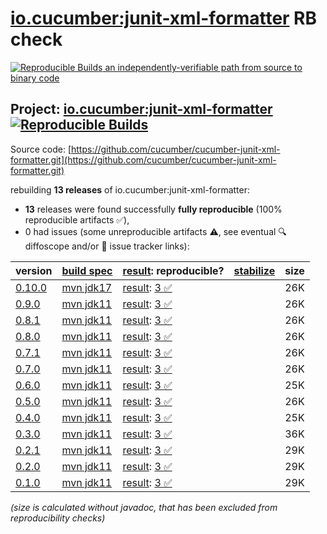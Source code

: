 [io.cucumber:junit-xml-formatter](https://central.sonatype.com/artifact/io.cucumber/junit-xml-formatter/versions) RB check
=======

[![Reproducible Builds](https://reproducible-builds.org/images/logos/rb.svg) an independently-verifiable path from source to binary code](https://reproducible-builds.org/)

## Project: [io.cucumber:junit-xml-formatter](https://central.sonatype.com/artifact/io.cucumber/junit-xml-formatter/versions) [![Reproducible Builds](https://img.shields.io/endpoint?url=https://raw.githubusercontent.com/jvm-repo-rebuild/reproducible-central/master/content/io/cucumber/junit-xml-formatter/badge.json)](https://github.com/jvm-repo-rebuild/reproducible-central/blob/master/content/io/cucumber/junit-xml-formatter/README.md)

Source code: [https://github.com/cucumber/cucumber-junit-xml-formatter.git](https://github.com/cucumber/cucumber-junit-xml-formatter.git)

rebuilding **13 releases** of io.cucumber:junit-xml-formatter:
- **13** releases were found successfully **fully reproducible** (100% reproducible artifacts :white_check_mark:),
- 0 had issues (some unreproducible artifacts :warning:, see eventual :mag: diffoscope and/or :memo: issue tracker links):

| version | [build spec](/BUILDSPEC.md) | [result](https://reproducible-builds.org/docs/jvm/): reproducible? | [stabilize](https://github.com/google/oss-rebuild/blob/main/cmd/stabilize/README.md) | size |
| -- | --------- | ------ | ------ | -- |
| [0.10.0](https://central.sonatype.com/artifact/io.cucumber/junit-xml-formatter/0.10.0/pom) | [mvn jdk17](junit-xml-formatter-0.10.0.buildspec) | [result](junit-xml-formatter-0.10.0.buildinfo): [3 :white_check_mark: ](junit-xml-formatter-0.10.0.buildcompare) | | 26K |
| [0.9.0](https://central.sonatype.com/artifact/io.cucumber/junit-xml-formatter/0.9.0/pom) | [mvn jdk11](junit-xml-formatter-0.9.0.buildspec) | [result](junit-xml-formatter-0.9.0.buildinfo): [3 :white_check_mark: ](junit-xml-formatter-0.9.0.buildcompare) | | 26K |
| [0.8.1](https://central.sonatype.com/artifact/io.cucumber/junit-xml-formatter/0.8.1/pom) | [mvn jdk11](junit-xml-formatter-0.8.1.buildspec) | [result](junit-xml-formatter-0.8.1.buildinfo): [3 :white_check_mark: ](junit-xml-formatter-0.8.1.buildcompare) | | 26K |
| [0.8.0](https://central.sonatype.com/artifact/io.cucumber/junit-xml-formatter/0.8.0/pom) | [mvn jdk11](junit-xml-formatter-0.8.0.buildspec) | [result](junit-xml-formatter-0.8.0.buildinfo): [3 :white_check_mark: ](junit-xml-formatter-0.8.0.buildcompare) | | 26K |
| [0.7.1](https://central.sonatype.com/artifact/io.cucumber/junit-xml-formatter/0.7.1/pom) | [mvn jdk11](junit-xml-formatter-0.7.1.buildspec) | [result](junit-xml-formatter-0.7.1.buildinfo): [3 :white_check_mark: ](junit-xml-formatter-0.7.1.buildcompare) | | 26K |
| [0.7.0](https://central.sonatype.com/artifact/io.cucumber/junit-xml-formatter/0.7.0/pom) | [mvn jdk11](junit-xml-formatter-0.7.0.buildspec) | [result](junit-xml-formatter-0.7.0.buildinfo): [3 :white_check_mark: ](junit-xml-formatter-0.7.0.buildcompare) | | 26K |
| [0.6.0](https://central.sonatype.com/artifact/io.cucumber/junit-xml-formatter/0.6.0/pom) | [mvn jdk11](junit-xml-formatter-0.6.0.buildspec) | [result](junit-xml-formatter-0.6.0.buildinfo): [3 :white_check_mark: ](junit-xml-formatter-0.6.0.buildcompare) | | 25K |
| [0.5.0](https://central.sonatype.com/artifact/io.cucumber/junit-xml-formatter/0.5.0/pom) | [mvn jdk11](junit-xml-formatter-0.5.0.buildspec) | [result](junit-xml-formatter-0.5.0.buildinfo): [3 :white_check_mark: ](junit-xml-formatter-0.5.0.buildcompare) | | 26K |
| [0.4.0](https://central.sonatype.com/artifact/io.cucumber/junit-xml-formatter/0.4.0/pom) | [mvn jdk11](junit-xml-formatter-0.4.0.buildspec) | [result](junit-xml-formatter-0.4.0.buildinfo): [3 :white_check_mark: ](junit-xml-formatter-0.4.0.buildcompare) | | 25K |
| [0.3.0](https://central.sonatype.com/artifact/io.cucumber/junit-xml-formatter/0.3.0/pom) | [mvn jdk11](junit-xml-formatter-0.3.0.buildspec) | [result](junit-xml-formatter-0.3.0.buildinfo): [3 :white_check_mark: ](junit-xml-formatter-0.3.0.buildcompare) | | 36K |
| [0.2.1](https://central.sonatype.com/artifact/io.cucumber/junit-xml-formatter/0.2.1/pom) | [mvn jdk11](junit-xml-formatter-0.2.1.buildspec) | [result](junit-xml-formatter-0.2.1.buildinfo): [3 :white_check_mark: ](junit-xml-formatter-0.2.1.buildcompare) | | 29K |
| [0.2.0](https://central.sonatype.com/artifact/io.cucumber/junit-xml-formatter/0.2.0/pom) | [mvn jdk11](junit-xml-formatter-0.2.0.buildspec) | [result](junit-xml-formatter-0.2.0.buildinfo): [3 :white_check_mark: ](junit-xml-formatter-0.2.0.buildcompare) | | 29K |
| [0.1.0](https://central.sonatype.com/artifact/io.cucumber/junit-xml-formatter/0.1.0/pom) | [mvn jdk11](junit-xml-formatter-0.1.0.buildspec) | [result](junit-xml-formatter-0.1.0.buildinfo): [3 :white_check_mark: ](junit-xml-formatter-0.1.0.buildcompare) | | 29K |

<i>(size is calculated without javadoc, that has been excluded from reproducibility checks)</i>
